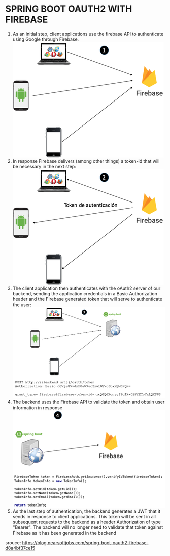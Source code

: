 # SPRING BOOT OAUTH2 WITH FIREBASE 


1. As an initial step, client applications use the firebase API to authenticate using Google through Firebase.
![1.png](1.png)
2. In response Firebase delivers (among other things) a token-id that will be necessary in the next step:
![2.png](2.png)
3. The client application then authenticates with the oAuth2 server of our backend, sending the application credentials in a Basic Authorization header and the Firebase generated token that will serve to authenticate the user:
![3.png](3.png)
4. The backend uses the Firebase API to validate the token and obtain user information in response
![4.png](4.png)
5. As the last step of authentication, the backend generates a JWT that it sends in response to client applications. This token will be sent in all subsequent requests to the backend as a header Authorization of type "Bearer". The backend will no longer need to validate that token against Firebase as it has been generated in the backend

srouce: https://blog.nearsoftjobs.com/spring-boot-oauth2-firebase-d8a4bf37ce15
